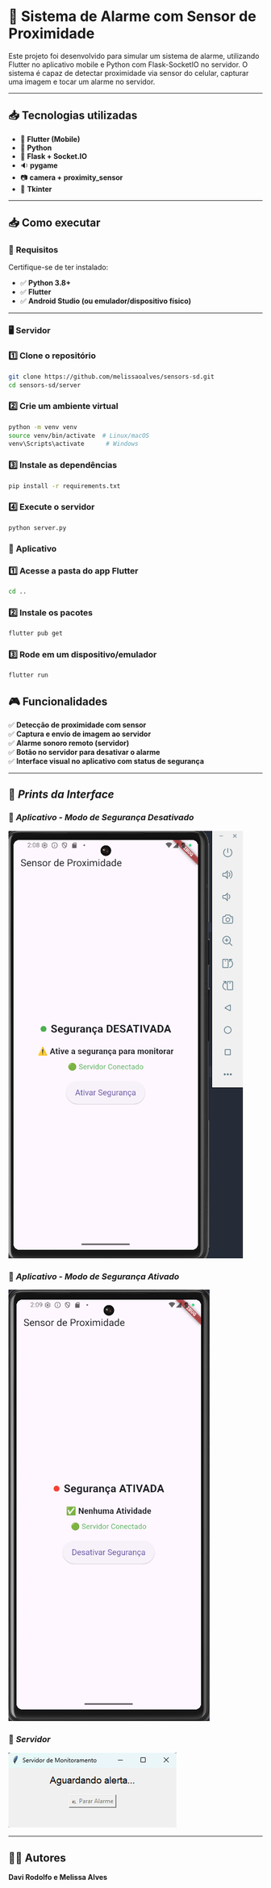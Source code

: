 # 🔐 Sistema de Alarme com Sensor de Proximidade

Este projeto foi desenvolvido para simular um sistema de alarme, utilizando Flutter no aplicativo mobile e Python com Flask-SocketIO no servidor. O sistema é capaz de detectar proximidade via sensor do celular, capturar uma imagem e tocar um alarme no servidor.

---

## 📥 **Tecnologias utilizadas**
- 📱 **Flutter (Mobile)**
- 🐍 **Python**
- 🧠 **Flask + Socket.IO**
- 🔉 **pygame**
- 📷 **camera + proximity_sensor**
- 🧰 **Tkinter**

---

## 📥 **Como executar**

### 🔧 **Requisitos**
Certifique-se de ter instalado:
- ✅ **Python 3.8+**
- ✅ **Flutter**
- ✅ **Android Studio (ou emulador/dispositivo físico)**

---

### 🖥 **Servidor**

### 1️⃣ **Clone o repositório**
```bash
git clone https://github.com/melissaoalves/sensors-sd.git
cd sensors-sd/server
```

### 2️⃣ **Crie um ambiente virtual** 
```bash
python -m venv venv
source venv/bin/activate  # Linux/macOS
venv\Scripts\activate      # Windows
```

### 3️⃣ **Instale as dependências**
```bash
pip install -r requirements.txt
```

### 4️⃣ **Execute o servidor**  
   ```bash
   python server.py
   ```

### 📱 **Aplicativo**

### 1️⃣ **Acesse a pasta do app Flutter**
```bash
cd ..
```

### 2️⃣ **Instale os pacotes** 
```bash
flutter pub get
```

### 3️⃣ **Rode em um dispositivo/emulador**
```bash
flutter run
```

## 🎮 **Funcionalidades**
✅ **Detecção de proximidade com sensor**  
✅ **Captura e envio de imagem ao servidor**  
✅ **Alarme sonoro remoto (servidor)**  
✅ **Botão no servidor para desativar o alarme**  
✅ **Interface visual no aplicativo com status de segurança**  

---

## 📸 *Prints da Interface*
### 🔹 *Aplicativo - Modo de Segurança Desativado*
![Login](prints/segurancaOff.png)

### 🔹 *Aplicativo - Modo de Segurança Ativado*
![Cadastro](prints/segurancaOn.png)

### 🔹 *Servidor*
![Tela Principal](prints/servidor.png)

---

## 👨‍💻 **Autores**
**Davi Rodolfo e Melissa Alves**
  
